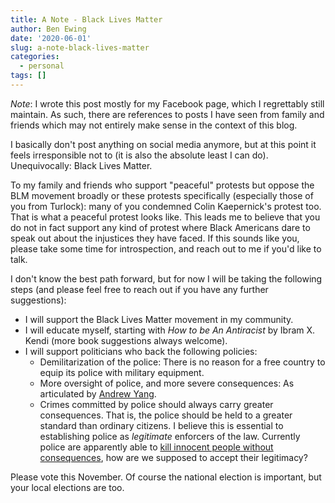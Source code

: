 ```yaml
---
title: A Note - Black Lives Matter
author: Ben Ewing
date: '2020-06-01'
slug: a-note-black-lives-matter
categories:
  - personal
tags: []
---
```


_Note_: I wrote this post mostly for my Facebook page, which I regrettably still maintain. As such, there are references to posts I have seen from family and friends which may not entirely make sense in the context of this blog.

I basically don't post anything on social media anymore, but at this point it feels irresponsible not to (it is also the absolute least I can do). Unequivocally: Black Lives Matter. 

To my family and friends who support "peaceful" protests but oppose the BLM movement broadly or these protests specifically (especially those of you from Turlock): many of you condemned Colin Kaepernick's protest too. That is what a peaceful protest looks like. This leads me to believe that you do not in fact support any kind of protest where Black Americans dare to speak out about the injustices they have faced. If this sounds like you, please take some time for introspection, and reach out to me if you'd like to talk.

I don't know the best path forward, but for now I will be taking the following steps (and please feel free to reach out if you have any further suggestions):

- I will support the Black Lives Matter movement in my community.
- I will educate myself, starting with _How to be An Antiracist_ by Ibram X. Kendi (more book suggestions always welcome).
- I will support politicians who back the following policies:
	- Demilitarization of the police: There is no reason for a free country to equip its police with military equipment.
	- More oversight of police, and more severe consequences: As articulated by [Andrew Yang](https://twitter.com/AndrewYang/status/1267143565722947590). 
	- Crimes committed by police should always carry greater consequences. That is, the police should be held to a greater standard than ordinary citizens. I believe this is essential to establishing police as _legitimate_ enforcers of the law. Currently police are apparently able to [kill innocent people without consequences](https://www.vox.com/2020/5/13/21257457/breonna-taylor-louisville-shooting-ahmaud-arbery-justiceforbre), how are we supposed to accept their legitimacy?

Please vote this November. Of course the national election is important, but your local elections are too.

